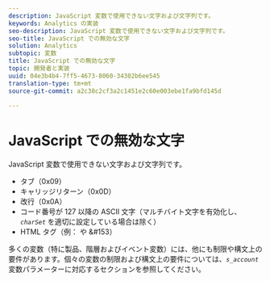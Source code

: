 ```yaml
---
description: JavaScript 変数で使用できない文字および文字列です。
keywords: Analytics の実装
seo-description: JavaScript 変数で使用できない文字および文字列です。
seo-title: JavaScript での無効な文字
solution: Analytics
subtopic: 変数
title: JavaScript での無効な文字
topic: 開発者と実装
uuid: 04e3b4b4-7ff5-4673-8060-34302b6ee545
translation-type: tm+mt
source-git-commit: a2c38c2cf3a2c1451e2c60e003ebe1fa9bfd145d

---
```



# JavaScript での無効な文字

JavaScript 変数で使用できない文字および文字列です。

* タブ（0x09）
* キャリッジリターン（0x0D）
* 改行（0x0A）
* コード番号が 127 以降の ASCII 文字（マルチバイト文字を有効化し、*`charSet`* を適切に設定している場合は除く）
* HTML タグ（例：<b></b> や &amp;#153）

多くの変数（特に製品、階層およびイベント変数）には、他にも制限や構文上の要件があります。個々の変数の制限および構文上の要件については、*`s_account`* 変数パラメーターに対応するセクションを参照してください。
